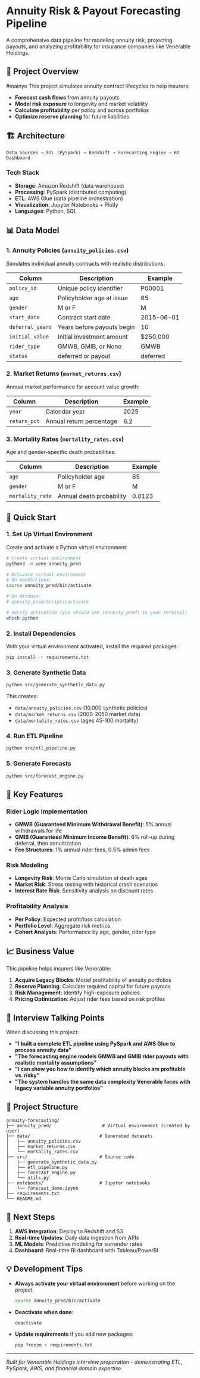 # Annuity Risk & Payout Forecasting Pipeline

A comprehensive data pipeline for modeling annuity risk, projecting payouts, and analyzing profitability for insurance companies like Venerable Holdings.

## 🎯 Project Overview
#mainyo
This project simulates annuity contract lifecycles to help insurers:
- **Forecast cash flows** from annuity payouts
- **Model risk exposure** to longevity and market volatility  
- **Calculate profitability** per policy and across portfolios
- **Optimize reserve planning** for future liabilities

## 🏗️ Architecture

```
Data Sources → ETL (PySpark) → Redshift → Forecasting Engine → BI Dashboard
```

### Tech Stack
- **Storage**: Amazon Redshift (data warehouse)
- **Processing**: PySpark (distributed computing)
- **ETL**: AWS Glue (data pipeline orchestration)
- **Visualization**: Jupyter Notebooks + Plotly
- **Languages**: Python, SQL

## 📊 Data Model

### 1. Annuity Policies (`annuity_policies.csv`)
Simulates individual annuity contracts with realistic distributions:

| Column | Description | Example |
|--------|-------------|---------|
| `policy_id` | Unique policy identifier | P00001 |
| `age` | Policyholder age at issue | 65 |
| `gender` | M or F | M |
| `start_date` | Contract start date | 2015-06-01 |
| `deferral_years` | Years before payouts begin | 10 |
| `initial_value` | Initial investment amount | $250,000 |
| `rider_type` | GMWB, GMIB, or None | GMWB |
| `status` | deferred or payout | deferred |

### 2. Market Returns (`market_returns.csv`)
Annual market performance for account value growth:

| Column | Description | Example |
|--------|-------------|---------|
| `year` | Calendar year | 2025 |
| `return_pct` | Annual return percentage | 6.2 |

### 3. Mortality Rates (`mortality_rates.csv`)
Age and gender-specific death probabilities:

| Column | Description | Example |
|--------|-------------|---------|
| `age` | Policyholder age | 65 |
| `gender` | M or F | M |
| `mortality_rate` | Annual death probability | 0.0123 |

## 🚀 Quick Start

### 1. Set Up Virtual Environment

Create and activate a Python virtual environment:

```bash
# Create virtual environment
python3 -m venv annuity_pred

# Activate virtual environment
# On macOS/Linux:
source annuity_pred/bin/activate

# On Windows:
# annuity_pred\Scripts\activate

# Verify activation (you should see (annuity_pred) in your terminal)
which python
```

### 2. Install Dependencies

With your virtual environment activated, install the required packages:

```bash
pip install -r requirements.txt
```

### 3. Generate Synthetic Data

```bash
python src/generate_synthetic_data.py
```

This creates:
- `data/annuity_policies.csv` (10,000 synthetic policies)
- `data/market_returns.csv` (2000-2050 market data)
- `data/mortality_rates.csv` (ages 45-100 mortality)

### 4. Run ETL Pipeline

```bash
python src/etl_pipeline.py
```

### 5. Generate Forecasts

```bash
python src/forecast_engine.py
```

## 🔧 Key Features

### Rider Logic Implementation
- **GMWB (Guaranteed Minimum Withdrawal Benefit)**: 5% annual withdrawals for life
- **GMIB (Guaranteed Minimum Income Benefit)**: 6% roll-up during deferral, then annuitization
- **Fee Structures**: 1% annual rider fees, 0.5% admin fees

### Risk Modeling
- **Longevity Risk**: Monte Carlo simulation of death ages
- **Market Risk**: Stress testing with historical crash scenarios
- **Interest Rate Risk**: Sensitivity analysis on discount rates

### Profitability Analysis
- **Per Policy**: Expected profit/loss calculation
- **Portfolio Level**: Aggregate risk metrics
- **Cohort Analysis**: Performance by age, gender, rider type

## 📈 Business Value

This pipeline helps insurers like Venerable:

1. **Acquire Legacy Blocks**: Model profitability of annuity portfolios
2. **Reserve Planning**: Calculate required capital for future payouts
3. **Risk Management**: Identify high-exposure policies
4. **Pricing Optimization**: Adjust rider fees based on risk profiles

## 🎯 Interview Talking Points

When discussing this project:

- **"I built a complete ETL pipeline using PySpark and AWS Glue to process annuity data"**
- **"The forecasting engine models GMWB and GMIB rider payouts with realistic mortality assumptions"**
- **"I can show you how to identify which annuity blocks are profitable vs. risky"**
- **"The system handles the same data complexity Venerable faces with legacy variable annuity portfolios"**

## 📁 Project Structure

```
annuity-forecasting/
├── annuity_pred/                   # Virtual environment (created by user)
├── data/                          # Generated datasets
│   ├── annuity_policies.csv
│   ├── market_returns.csv
│   └── mortality_rates.csv
├── src/                           # Source code
│   ├── generate_synthetic_data.py
│   ├── etl_pipeline.py
│   ├── forecast_engine.py
│   └── utils.py
├── notebooks/                     # Jupyter notebooks
│   └── forecast_demo.ipynb
├── requirements.txt
└── README.md
```

## 🔮 Next Steps

1. **AWS Integration**: Deploy to Redshift and S3
2. **Real-time Updates**: Daily data ingestion from APIs
3. **ML Models**: Predictive modeling for surrender rates
4. **Dashboard**: Real-time BI dashboard with Tableau/PowerBI

## 💡 Development Tips

- **Always activate your virtual environment** before working on the project:
  ```bash
  source annuity_pred/bin/activate
  ```
- **Deactivate when done**:
  ```bash
  deactivate
  ```
- **Update requirements** if you add new packages:
  ```bash
  pip freeze > requirements.txt
  ```

---

*Built for Venerable Holdings interview preparation - demonstrating ETL, PySpark, AWS, and financial domain expertise.* 